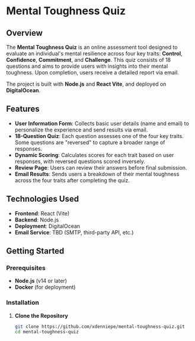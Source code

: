 # Mental Toughness Quiz

## Overview
The **Mental Toughness Quiz** is an online assessment tool designed to evaluate an individual's mental resilience across four key traits: **Control**, **Confidence**, **Commitment**, and **Challenge**. This quiz consists of 18 questions and aims to provide users with insights into their mental toughness. Upon completion, users receive a detailed report via email.

The project is built with **Node.js** and **React Vite**, and deployed on **DigitalOcean**.

## Features
- **User Information Form**: Collects basic user details (name and email) to personalize the experience and send results via email.
- **18-Question Quiz**: Each question assesses one of the four key traits. Some questions are "reversed" to capture a broader range of responses.
- **Dynamic Scoring**: Calculates scores for each trait based on user responses, with reversed questions scored inversely.
- **Review Page**: Users can review their answers before final submission.
- **Email Results**: Sends users a breakdown of their mental toughness across the four traits after completing the quiz.

## Technologies Used
- **Frontend**: React (Vite)
- **Backend**: Node.js
- **Deployment**: DigitalOcean
- **Email Service**: TBD (SMTP, third-party API, etc.)

## Getting Started

### Prerequisites
- **Node.js** (v14 or later)
- **Docker** (for deployment)

### Installation

1. **Clone the Repository**
   ```bash
   git clone https://github.com/xdenniepe/mental-toughness-quiz.git
   cd mental-toughness-quiz
